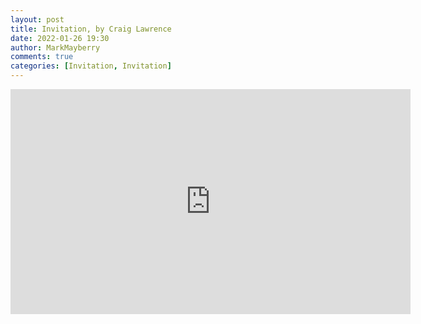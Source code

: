 ```yaml
---
layout: post
title: Invitation, by Craig Lawrence
date: 2022-01-26 19:30
author: MarkMayberry
comments: true
categories: [Invitation, Invitation]
---
```

<p><iframe src="https://player.vimeo.com/video/672016373?h=fda35b2183&amp;title=0&amp;byline=0" width="640" height="360" frameborder="0" allowfullscreen=""></iframe></p>
